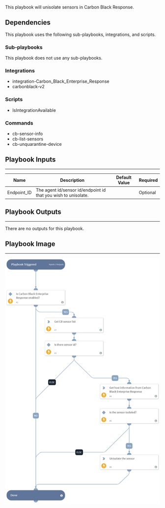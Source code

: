 This playbook will unisolate sensors in Carbon Black Response.

## Dependencies
This playbook uses the following sub-playbooks, integrations, and scripts.

### Sub-playbooks
This playbook does not use any sub-playbooks.

### Integrations
* integration-Carbon_Black_Enterprise_Response
* carbonblack-v2

### Scripts
* IsIntegrationAvailable

### Commands
* cb-sensor-info
* cb-list-sensors
* cb-unquarantine-device

## Playbook Inputs
---

| **Name** | **Description** | **Default Value** | **Required** |
| --- | --- | --- | --- |
| Endpoint_ID | The agent id/sensor id/endpoint id that you wish to unisolate.  |  | Optional |

## Playbook Outputs
---
There are no outputs for this playbook.

## Playbook Image
---
![Carbon Black Response - Unisolate Endpoint](https://raw.githubusercontent.com/demisto/content/4966d5a5c9b80af03106f8da8dcd8512b3cb259e/Packs/Carbon_Black_Enterprise_Response/doc_files/Carbon_Black_Response_-_Unisolate_Endpoint.png)